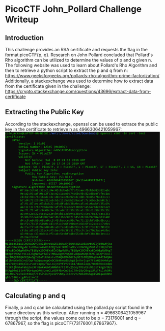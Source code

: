 # PicoCTF John_Pollard Challenge Writeup
## Introduction
This challenge provides an RSA certificate and requests the flag in the format picoCTF{p, q}. Research on John Pollard concluded that Pollard's Rho algorithm can be utilized to determine the values of p and q given n. The following website was used to learn about Pollard's Rho Algorithm and then to retrieve a python script to extract the p and q from n: https://www.geeksforgeeks.org/pollards-rho-algorithm-prime-factorization/ <br>
Additionally, a stackexchange was used to determine how to extract data from the certificate given in the challenge: https://crypto.stackexchange.com/questions/43696/extract-data-from-certificate

## Extracting the Public Key
According to the stackexchange, openssl can be used to extrace the public key in the certificate to retrieve n as 4966306421059967: <img src="shell.png" />

## Calculating p and q
Finally, p and q can be calculated using the pollard.py script found in the same directory as this writeup. After running n = 4966306421059967 through the script, the values come out to be p = 73176001 and q = 67867967, so the flag is picoCTF{73176001,67867967}.
